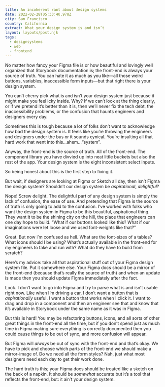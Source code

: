 ```yaml
---
title: An incoherent rant about design systems
date: 2022-02-28T05:33:40.978Z
city: San Francisco
country: California
extract: What your design system is and isn’t
layout: layouts/post.njk
tags:
  - designsystems
  - web
  - frontend
---
```


No matter how fancy your Figma file is or how beautiful and lovingly well organized that Storybook documentation is; the front-end is always your source of truth. You can hate it as much as you like—all those weird buttons, variables, inaccessible form inputs—but that right there is your design system.

You can’t cherry pick what is and isn’t your design system just because it might make you feel icky inside. Why? If we can’t look at the thing clearly, or if we pretend it’s better than it is, then we’ll never fix the tech debt, the inaccessibility problems, or the confusion that haunts engineers and designers every day.

Sometimes this is tough because a lot of folks don’t want to acknowledge how bad the design system is. It feels like you’re throwing the engineers and designers under the bus or it sounds cynical. You’re insulting all that hard work that went into this...ahem...“system”.

Anyway, the front-end is the source of truth. All of the front-end. The component library you have divvied up into neat little buckets but also the rest of the app. Your design system is the eight inconsistent select inputs.

So being honest about this is the first step to fixing it.

But wait, if designers are looking at Figma or Sketch all day, then isn’t Figma the design system? Shouldn’t our design system be _aspirational_, _delightful_?

Nope! Screw delight. The delightful part of any design system is simply the lack of confusion, the ease of use. And pretending that Figma is the source of truth is only going to add to the confusion. I’ve worked with folks who want the design system in Figma to be this beautiful, aspirational thing. They want it to be the shining city on the hill, the place that engineers can one day hope to build. “What if our buttons looked like this? What if our imaginations were let loose and we used font-weights like that?”

Great. But now I’m confused as hell. What are the font-sizes of a tables? What icons should I be using? What’s actually available in the front-end for my engineers to take and run with? What do they have to build from scratch?

Here’s my advice: take all that aspirational stuff out of your Figma design system file. Put it somewhere else. Your Figma docs should be a mirror of the front-end (because that’s really the source of truth) and when an update is made then you should update Figma immediately after the fact.

Look. I don’t want to go into Figma and try to parse what is and isn’t usable right now. Like when I’m driving a car, I don’t want a button that is _aspirationally_ useful. I want a button that works when I click it. I want to drag and drop in a component and then an engineer see that and know that it’s available in Storybook under the same name as it was in Figma.

But this is hard! You may be refactoring buttons, icons, and all sorts of other great things in the front-end all the time, but if you don’t spend just as much time in Figma making sure everything is correctly documented then you could cause things to be out of sync, and more confusion will appear.

But Figma will _always_ be out of sync with the front-end and that’s okay. We have to pick and choose which parts of the front-end we should make a mirror-image of. Do we need all the form styles? Nah, just what most designers need each day to get their work done.

The hard truth is this; your Figma docs should be treated like a sketch on the back of a napkin. It should be _somewhat_ accurate but it’s a tool that reflects the front-end, but: it ain’t your design system.
